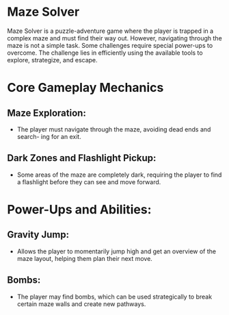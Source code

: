 # Maze Solver
Maze Solver is a puzzle-adventure game where the player is trapped in a complex maze and must find
their way out. However, navigating through the maze is not a simple task. Some challenges require
special power-ups to overcome. The challenge lies in efficiently using the available tools to explore,
strategize, and escape.

# Core Gameplay Mechanics

## Maze Exploration:
- The player must navigate through the maze, avoiding dead ends and search-
ing for an exit.

## Dark Zones and Flashlight Pickup: 
- Some areas of the maze are completely dark, requiring
the player to find a flashlight before they can see and move forward.
# Power-Ups and Abilities:
## Gravity Jump: 
- Allows the player to momentarily jump high and get an overview of the
maze layout, helping them plan their next move.
## Bombs: 
- The player may find bombs, which can be used strategically to break certain maze
walls and create new pathways.
